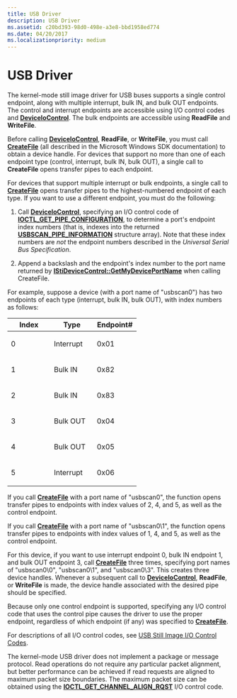 ```yaml
---
title: USB Driver
description: USB Driver
ms.assetid: c20bd393-98d0-498e-a3e8-bbd1958ed774
ms.date: 04/20/2017
ms.localizationpriority: medium
---
```


# USB Driver





The kernel-mode still image driver for USB buses supports a single control endpoint, along with multiple interrupt, bulk IN, and bulk OUT endpoints. The control and interrupt endpoints are accessible using I/O control codes and [**DeviceIoControl**](https://msdn.microsoft.com/library/windows/desktop/aa363216). The bulk endpoints are accessible using **ReadFile** and **WriteFile**.

Before calling [**DeviceIoControl**](https://msdn.microsoft.com/library/windows/desktop/aa363216), **ReadFile**, or **WriteFile**, you must call [**CreateFile**](https://msdn.microsoft.com/library/windows/desktop/aa363858) (all described in the Microsoft Windows SDK documentation) to obtain a device handle. For devices that support no more than one of each endpoint type (control, interrupt, bulk IN, bulk OUT), a single call to **CreateFile** opens transfer pipes to each endpoint.

For devices that support multiple interrupt or bulk endpoints, a single call to [**CreateFile**](https://msdn.microsoft.com/library/windows/desktop/aa363858) opens transfer pipes to the highest-numbered endpoint of each type. If you want to use a different endpoint, you must do the following:

1.  Call [**DeviceIoControl**](https://msdn.microsoft.com/library/windows/desktop/aa363216), specifying an I/O control code of [**IOCTL\_GET\_PIPE\_CONFIGURATION**](https://msdn.microsoft.com/library/windows/hardware/ff542859), to determine a port's endpoint index numbers (that is, indexes into the returned [**USBSCAN\_PIPE\_INFORMATION**](https://msdn.microsoft.com/library/windows/hardware/ff548547) structure array). Note that these index numbers are *not* the endpoint numbers described in the *Universal Serial Bus Specification*.

2.  Append a backslash and the endpoint's index number to the port name returned by [**IStiDeviceControl::GetMyDevicePortName**](https://msdn.microsoft.com/library/windows/hardware/ff542944) when calling CreateFile.

For example, suppose a device (with a port name of "usbscan0") has two endpoints of each type (interrupt, bulk IN, bulk OUT), with index numbers as follows:

<table>
<colgroup>
<col width="33%" />
<col width="33%" />
<col width="33%" />
</colgroup>
<thead>
<tr class="header">
<th>Index</th>
<th>Type</th>
<th>Endpoint#</th>
</tr>
</thead>
<tbody>
<tr class="odd">
<td><p>0</p></td>
<td><p>Interrupt</p></td>
<td><p>0x01</p></td>
</tr>
<tr class="even">
<td><p>1</p></td>
<td><p>Bulk IN</p></td>
<td><p>0x82</p></td>
</tr>
<tr class="odd">
<td><p>2</p></td>
<td><p>Bulk IN</p></td>
<td><p>0x83</p></td>
</tr>
<tr class="even">
<td><p>3</p></td>
<td><p>Bulk OUT</p></td>
<td><p>0x04</p></td>
</tr>
<tr class="odd">
<td><p>4</p></td>
<td><p>Bulk OUT</p></td>
<td><p>0x05</p></td>
</tr>
<tr class="even">
<td><p>5</p></td>
<td><p>Interrupt</p></td>
<td><p>0x06</p></td>
</tr>
</tbody>
</table>

 

If you call [**CreateFile**](https://msdn.microsoft.com/library/windows/desktop/aa363858) with a port name of "usbscan0", the function opens transfer pipes to endpoints with index values of 2, 4, and 5, as well as the control endpoint.

If you call [**CreateFile**](https://msdn.microsoft.com/library/windows/desktop/aa363858) with a port name of "usbscan0\\1", the function opens transfer pipes to endpoints with index values of 1, 4, and 5, as well as the control endpoint.

For this device, if you want to use interrupt endpoint 0, bulk IN endpoint 1, and bulk OUT endpoint 3, call [**CreateFile**](https://msdn.microsoft.com/library/windows/desktop/aa363858) three times, specifying port names of "usbscan0\\0", "usbscan0\\1", and "usbscan0\\3". This creates three device handles. Whenever a subsequent call to [**DeviceIoControl**](https://msdn.microsoft.com/library/windows/desktop/aa363216), **ReadFile**, or **WriteFile** is made, the device handle associated with the desired pipe should be specified.

Because only one control endpoint is supported, specifying any I/O control code that uses the control pipe causes the driver to use the proper endpoint, regardless of which endpoint (if any) was specified to [**CreateFile**](https://msdn.microsoft.com/library/windows/desktop/aa363858).

For descriptions of all I/O control codes, see [USB Still Image I/O Control Codes](https://msdn.microsoft.com/library/windows/hardware/ff548569).

The kernel-mode USB driver does not implement a package or message protocol. Read operations do not require any particular packet alignment, but better performance can be achieved if read requests are aligned to maximum packet size boundaries. The maximum packet size can be obtained using the [**IOCTL\_GET\_CHANNEL\_ALIGN\_RQST**](https://msdn.microsoft.com/library/windows/hardware/ff542849) I/O control code.

 

 




